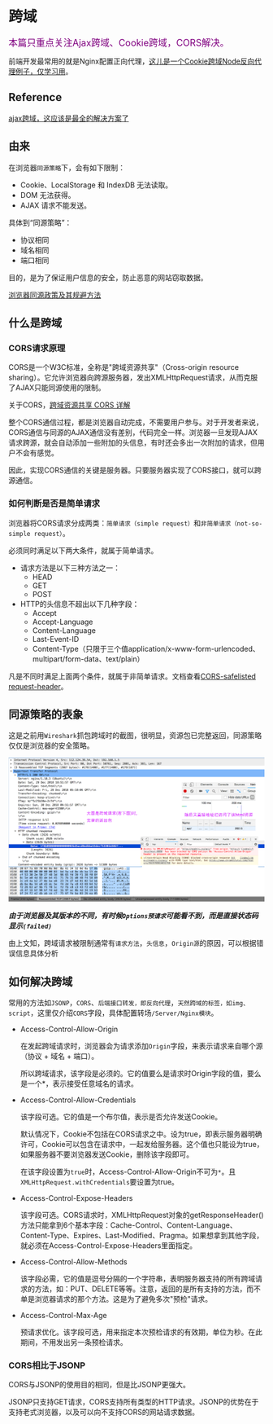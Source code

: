 # 跨域

<font color=purple size=4>本篇只重点关注Ajax跨域、Cookie跨域，CORS解决。</font>

前端开发最常用的就是Nginx配置正向代理，[这儿是一个Cookie跨域Node反向代理例子，仅学习用](http://case.vfa25.cn/cors/)。

## Reference

[ajax跨域，这应该是最全的解决方案了](https://segmentfault.com/a/1190000012469713#articleHeader10)

## 由来

在浏览器`同源策略`下，会有如下限制：

- Cookie、LocalStorage 和 IndexDB 无法读取。
- DOM 无法获得。
- AJAX 请求不能发送。

具体到“同源策略”：

- 协议相同
- 域名相同
- 端口相同

目的，是为了保证用户信息的安全，防止恶意的网站窃取数据。

[浏览器同源政策及其规避方法](http://www.ruanyifeng.com/blog/2016/04/same-origin-policy.html)

## 什么是跨域

### CORS请求原理

CORS是一个W3C标准，全称是"跨域资源共享"（Cross-origin resource sharing）。它允许浏览器向跨源服务器，发出XMLHttpRequest请求，从而克服了AJAX只能同源使用的限制。

关于CORS，[跨域资源共享 CORS 详解](http://www.ruanyifeng.com/blog/2016/04/cors.html)

整个CORS通信过程，都是浏览器自动完成，不需要用户参与。对于开发者来说，CORS通信与同源的AJAX通信没有差别，代码完全一样。浏览器一旦发现AJAX请求跨源，就会自动添加一些附加的头信息，有时还会多出一次附加的请求，但用户不会有感觉。

因此，实现CORS通信的关键是服务器。只要服务器实现了CORS接口，就可以跨源通信。

### 如何判断是否是简单请求

浏览器将CORS请求分成两类：`简单请求（simple request）`和`非简单请求（not-so-simple request）`。

必须同时满足以下两大条件，就属于简单请求。

- 请求方法是以下三种方法之一：
  - HEAD
  - GET
  - POST
- HTTP的头信息不超出以下几种字段：
  - Accept
  - Accept-Language
  - Content-Language
  - Last-Event-ID
  - Content-Type（只限于三个值application/x-www-form-urlencoded、 multipart/form-data、text/plain）

凡是不同时满足上面两个条件，就属于非简单请求。文档查看[CORS-safelisted request-header](https://fetch.spec.whatwg.org/#cors-safelisted-request-header)。

## 同源策略的表象

这是之前用`Wireshark`抓包跨域时的截图，很明显，资源包已完整返回，同源策略仅仅是浏览器的安全策略。

![抓包看跨域](../../../.imgs/cors.png)

***由于浏览器及其版本的不同，有时候`Options预请求`可能看不到，而是直接状态码显示`(failed)`***

由上文知，跨域请求被限制通常有`请求方法`，`头信息`，`Origin源`的原因，可以根据错误信息具体分析

## 如何解决跨域

常用的方法如`JSONP`，`CORS`、`后端接口转发，即反向代理`，`天然跨域的标签，如img、script`，这里仅介绍`CORS`字段，具体配置转场`/Server/Nginx模块`。

- Access-Control-Allow-Origin

  在发起跨域请求时，浏览器会为请求添加`Origin`字段，来表示请求来自哪个源（协议 + 域名 + 端口）。

  所以跨域请求，该字段是必须的。它的值要么是请求时Origin字段的值，要么是一个*，表示接受任意域名的请求。
- Access-Control-Allow-Credentials

  该字段可选。它的值是一个布尔值，表示是否允许发送Cookie。
  
  默认情况下，Cookie不包括在CORS请求之中。设为true，即表示服务器明确许可，Cookie可以包含在请求中，一起发给服务器。这个值也只能设为true，如果服务器不要浏览器发送Cookie，删除该字段即可。

  在该字段设置为`true`时，Access-Control-Allow-Origin不可为`*`。且`XMLHttpRequest.withCredentials`要设置为true。

- Access-Control-Expose-Headers

  该字段可选。CORS请求时，XMLHttpRequest对象的getResponseHeader()方法只能拿到6个基本字段：Cache-Control、Content-Language、Content-Type、Expires、Last-Modified、Pragma。如果想拿到其他字段，就必须在Access-Control-Expose-Headers里面指定。
- Access-Control-Allow-Methods

  该字段必需，它的值是逗号分隔的一个字符串，表明服务器支持的所有跨域请求的方法，如：PUT、DELETE等等。注意，返回的是所有支持的方法，而不单是浏览器请求的那个方法。这是为了避免多次"预检"请求。

- Access-Control-Max-Age

  预请求优化。该字段可选，用来指定本次预检请求的有效期，单位为秒。在此期间，不用发出另一条预检请求。

### CORS相比于JSONP

CORS与JSONP的使用目的相同，但是比JSONP更强大。

JSONP只支持GET请求，CORS支持所有类型的HTTP请求。JSONP的优势在于支持老式浏览器，以及可以向不支持CORS的网站请求数据。
